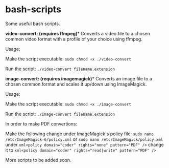 # bash-scripts
Some useful bash scripts.

**video-convert: (requires ffmpeg)***
Converts a video file to a chosen common video format with a profile of your choice using ffmpeg.


Usage: 

Make the script executable:
`sudo chmod +x ./video-convert`

Run the script: 
`./video-convert filename.extension`

**image-convert: (requires imagemagick)***
Converts an image file to a chosen common format and scales it up/down using ImageMagick.


Usage: 

Make the script executable:
`sudo chmod +x ./image-convert`

Run the script: 
`./image-convert filename.extension`

In order to make PDF convertions:

Make the following change under ImageMagick's policy file:
`sudo nano /etc/ImageMagick-6/policy.xml`
or
`sudo nano /etc/ImageMagick/policy.xml`
under ```xml<policy domain="coder" rights="none" pattern="PDF" />```
change it to ```xml<policy domain="coder" rights="read|write" pattern="PDF" />```

More scripts to be added soon.
